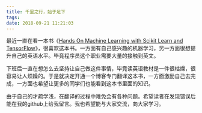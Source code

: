 ```yaml
---
title: 千里之行，始于足下
tags: 
date: 2018-09-21 11:21:03
---
```



最近一直在看一本书《[Hands On Machine Learning with Scikit Learn and TensorFlow](https://book.douban.com/subject/26840215/)》，很喜欢这本书。一方面有自己感兴趣的机器学习，另一方面很想提升自己的英语水平。毕竟程序员这个职业需要大量的接触到英文。

下班后一直在想怎么去坚持让自己做这件事情，毕竟读英语教材是一件很枯燥，很容易让人烦躁的。于是就决定开通一个博客专门翻译这本书，一方面激励自己去完成，一方面也希望让更多的同学们也能看到这本书里面的知识。

由于自己的才疏学浅，在翻译的过程中难免会有各种问题。希望读者在发现错误后能在我的github上给我留言。我也希望能与大家交流，向大家学习。